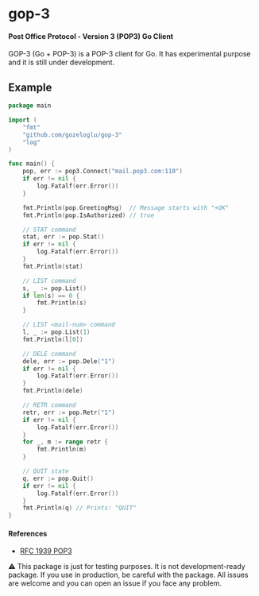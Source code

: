 # gop-3

#### Post Office Protocol - Version 3 (POP3) Go Client

GOP-3 (Go + POP-3) is a POP-3 client for Go. It has experimental purpose and it is still under development.

## Example

```go
package main

import (
	"fmt"
	"github.com/gozeloglu/gop-3"
	"log"
)

func main() {
	pop, err := pop3.Connect("mail.pop3.com:110")
	if err != nil {
		log.Fatalf(err.Error())
	}

	fmt.Println(pop.GreetingMsg)  // Message starts with "+OK"
	fmt.Println(pop.IsAuthorized) // true

	// STAT command
	stat, err := pop.Stat()
	if err != nil {
		log.Fatalf(err.Error())
	}
	fmt.Println(stat)

	// LIST command
	s, _ := pop.List()
	if len(s) == 0 {
		fmt.Println(s)
	}

	// LIST <mail-num> command
	l, _ := pop.List(1)
	fmt.Println(l[0])

	// DELE command
	dele, err := pop.Dele("1")
	if err != nil {
		log.Fatalf(err.Error())
	}
	fmt.Println(dele)

	// RETR command 
	retr, err := pop.Retr("1")
	if err != nil {
		log.Fatalf(err.Error())
	}
	for _, m := range retr {
		fmt.Println(m)
	}

	// QUIT state
	q, err := pop.Quit()
	if err != nil {
		log.Fatalf(err.Error())
	}
	fmt.Println(q) // Prints: "QUIT"
}
```

#### References

* [RFC 1939 POP3](https://www.ietf.org/rfc/rfc1939.txt)

:warning: This package is just for testing purposes. It is not development-ready package. If you use in production, be
careful with the package. All issues are welcome and you can open an issue if you face any problem.
